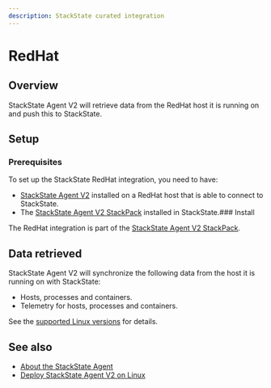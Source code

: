 ```yaml
---
description: StackState curated integration
---
```


# RedHat

## Overview

StackState Agent V2 will retrieve data from the RedHat host it is running on and push this to StackState.

## Setup

### Prerequisites

To set up the StackState RedHat integration, you need to have:

* [StackState Agent V2](../../setup/agent/linux.md) installed on a RedHat host that is able to connect to StackState.
* The [StackState Agent V2 StackPack](agent.md) installed in StackState.\#\#\# Install

The RedHat integration is part of the [StackState Agent V2 StackPack](agent.md).

## Data retrieved

StackState Agent V2 will synchronize the following data from the host it is running on with StackState:

* Hosts, processes and containers.
* Telemetry for hosts, processes and containers.

See the [supported Linux versions](../../setup/agent/linux.md#supported-linux-versions) for details.

## See also

* [About the StackState Agent](../../setup/agent/about-stackstate-agent.md)
* [Deploy StackState Agent V2 on Linux](../../setup/agent/linux.md)

